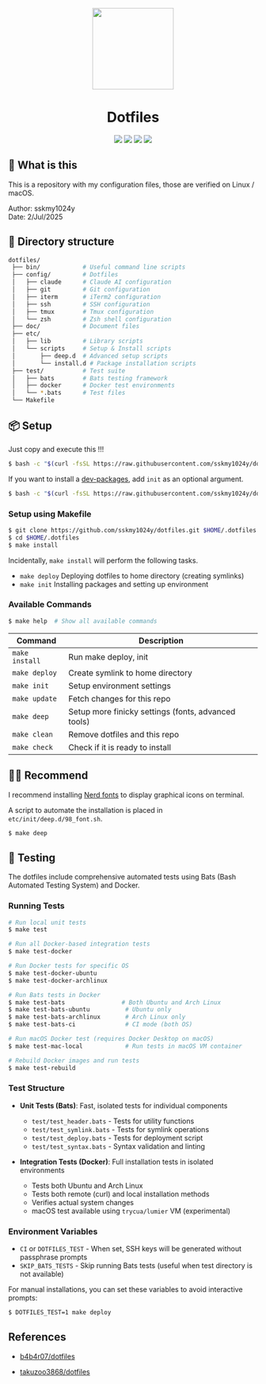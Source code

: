 <p align="center">
<img src="https://user-images.githubusercontent.com/16918590/129431439-e3a2f2e9-ebf8-4ef5-a8be-ead0d45d73b0.png" height="164px;" />
<h1 align="center">Dotfiles</h1>
<p align="center">
<img src="https://img.shields.io/badge/works%20on-Ubuntu-DD4814.svg" />
<img src="https://img.shields.io/badge/works%20on-ArchLinux-00AAD4.svg" />
<img src="https://img.shields.io/badge/works%20on-MacOS-lightgrey.svg" />
<a href="./LICENSE"><img src="https://img.shields.io/badge/license-MIT-blue.svg"></a>
</p>

## 🤔 What is this

This is a repository with my configuration files, those are verified on Linux / macOS.

Author: sskmy1024y  
Date: 2/Jul/2025 

## 📂 Directory structure

```sh
dotfiles/
 ├── bin/            # Useful command line scripts
 ├── config/         # Dotfiles
 │   ├── claude      # Claude AI configuration
 │   ├── git         # Git configuration
 │   ├── iterm       # iTerm2 configuration
 │   ├── ssh         # SSH configuration
 │   ├── tmux        # Tmux configuration
 │   └── zsh         # Zsh shell configuration
 ├── doc/            # Document files
 ├── etc/
 │   ├── lib         # Library scripts
 │   └── scripts     # Setup & Install scripts
 │       ├── deep.d  # Advanced setup scripts
 │       └── install.d # Package installation scripts
 ├── test/           # Test suite
 │   ├── bats        # Bats testing framework
 │   ├── docker      # Docker test environments
 │   └── *.bats      # Test files
 └── Makefile
```

## 📦 Setup

Just copy and execute this !!!

```bash
$ bash -c "$(curl -fsSL https://raw.githubusercontent.com/sskmy1024y/dotfiles/master/etc/setup)"
```

If you want to install a [dev-packages](https://github.com/takuzoo3868/dotfiles/tree/master/etc/scripts/install.d), add `init` as an optional argument.

```bash
$ bash -c "$(curl -fsSL https://raw.githubusercontent.com/sskmy1024y/dotfiles/master/etc/setup)" -s init
```

### Setup using Makefile

```bash
$ git clone https://github.com/sskmy1024y/dotfiles.git $HOME/.dotfiles
$ cd $HOME/.dotfiles
$ make install
```

Incidentally, `make install` will perform the following tasks.

*   `make deploy` Deploying dotfiles to home directory (creating symlinks)
*   `make init` Installing packages and setting up environment

### Available Commands

```bash
$ make help  # Show all available commands
```

| Command | Description |
|---------|-------------|
| `make install` | Run make deploy, init |
| `make deploy` | Create symlink to home directory |
| `make init` | Setup environment settings |
| `make update` | Fetch changes for this repo |
| `make deep` | Setup more finicky settings (fonts, advanced tools) |
| `make clean` | Remove dotfiles and this repo |
| `make check` | Check if it is ready to install |

## 💁‍♀️ Recommend

I recommend installing [Nerd fonts](https://github.com/ryanoasis/nerd-fonts) to display graphical icons on terminal. 

A script to automate the installation is placed in `etc/init/deep.d/98_font.sh`.

```bash
$ make deep
```

## 🧪 Testing

The dotfiles include comprehensive automated tests using Bats (Bash Automated Testing System) and Docker.

### Running Tests

```bash
# Run local unit tests
$ make test

# Run all Docker-based integration tests
$ make test-docker

# Run Docker tests for specific OS
$ make test-docker-ubuntu
$ make test-docker-archlinux

# Run Bats tests in Docker
$ make test-bats                # Both Ubuntu and Arch Linux
$ make test-bats-ubuntu          # Ubuntu only
$ make test-bats-archlinux       # Arch Linux only
$ make test-bats-ci              # CI mode (both OS)

# Run macOS Docker test (requires Docker Desktop on macOS)
$ make test-mac-local            # Run tests in macOS VM container

# Rebuild Docker images and run tests
$ make test-rebuild
```

### Test Structure

- **Unit Tests (Bats)**: Fast, isolated tests for individual components
  - `test/test_header.bats` - Tests for utility functions
  - `test/test_symlink.bats` - Tests for symlink operations
  - `test/test_deploy.bats` - Tests for deployment script
  - `test/test_syntax.bats` - Syntax validation and linting

- **Integration Tests (Docker)**: Full installation tests in isolated environments
  - Tests both Ubuntu and Arch Linux
  - Tests both remote (curl) and local installation methods
  - Verifies actual system changes
  - macOS test available using `trycua/lumier` VM (experimental)

### Environment Variables

- `CI` or `DOTFILES_TEST` - When set, SSH keys will be generated without passphrase prompts
- `SKIP_BATS_TESTS` - Skip running Bats tests (useful when test directory is not available)

For manual installations, you can set these variables to avoid interactive prompts:

```bash
$ DOTFILES_TEST=1 make deploy
```

## References

*   [b4b4r07/dotfiles](https://github.com/b4b4r07/dotfiles)

*   [takuzoo3868/dotfiles](https://github.com/takuzoo3868/dotfiles)
